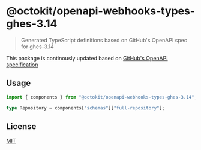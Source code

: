 # @octokit/openapi-webhooks-types-ghes-3.14

> Generated TypeScript definitions based on GitHub's OpenAPI spec for ghes-3.14

This package is continously updated based on [GitHub's OpenAPI specification](https://github.com/github/rest-api-description/)

## Usage

```ts
import { components } from "@octokit/openapi-webhooks-types-ghes-3.14";

type Repository = components["schemas"]["full-repository"];
```

## License

[MIT](LICENSE)
